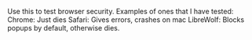 Use this to test browser security. Examples of ones that I have tested:
Chrome: Just dies
Safari: Gives errors, crashes on mac
LibreWolf: Blocks popups by default, otherwise dies.
